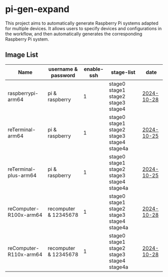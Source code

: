 # pi-gen-expand

This project aims to automatically generate Raspberry Pi systems adapted for multiple devices. It allows users to specify devices and configurations in the workflow, and then automatically generates the corresponding Raspberry Pi system.

## Image List

| Name                  |   username & password   | enable-ssh |                 stage-list                  |      date      |
|-----------------------|-------------------------|------------|---------------------------------------------|----------------|
| raspberrypi-arm64     | pi & raspberry          | 1          | stage0 stage1 stage2 stage3 stage4          | [2024-10-28](https://github.com/Seeed-Studio/pi-gen-expand/releases/download/v1.0.5/Raspbian-raspberrypi-arm64.zip)|
| reTerminal-arm64      | pi & raspberry          | 1          | stage0 stage1 stage2 stage3 stage4 stage4a  | [2024-10-25](https://github.com/Seeed-Studio/pi-gen-expand/releases/download/v1.0.4/Raspbian-reTerminal-arm64.zip)|
| reTerminal-plus-arm64 | pi & raspberry          | 1          | stage0 stage1 stage2 stage3 stage4 stage4a  | [2024-10-25](https://github.com/Seeed-Studio/pi-gen-expand/releases/download/v1.0.4/Raspbian-reTerminal-plus-arm64.zip)|
| reComputer-R100x-arm64 | recomputer & 12345678   | 1          | stage0 stage1 stage2 stage3 stage4 stage4a  | [2024-10-28](https://github.com/Seeed-Studio/pi-gen-expand/releases/download/v1.0.5/Raspbian-reComputer-R100x-arm64.zip)|
| reComputer-R110x-arm64 | recomputer & 12345678   | 1          | stage0 stage1 stage2 stage3 stage4 stage4a  | [2024-10-28](https://github.com/Seeed-Studio/pi-gen-expand/releases/download/v1.0.5/Raspbian-reComputer-R110x-arm64.zip)|

